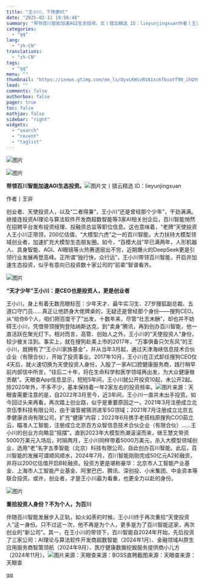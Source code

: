 ```yaml
---
title: "王小川，下场做VC"
date: "2025-02-11 19:56:48"
summary: "带领百川智能加速AGI生态投资。文丨猎云精选 ID：lieyunjingxuan作者丨王非创业者、天..."
categories:
  - "qq"
lang:
  - "zh-CN"
translations:
  - "zh-CN"
tags:
  - "qq"
menu: ""
thumbnail: "https://inews.gtimg.com/om_ls/OyvLKWivRVA1xc6fbuaYf9N_ihQVUMgpY6eqC7i2p18yYAA_640360/0"
lead: ""
comments: false
authorbox: false
pager: true
toc: false
mathjax: false
sidebar: "right"
widgets:
  - "search"
  - "recent"
  - "taglist"
---
```


![图片](https://inews.gtimg.com/om_bt/OiU_stwmS3y946QfSjoZxrIgtGgbbSZWA4JU9yd9dMdm4AA/641)

![图片](https://inews.gtimg.com/om_bt/OFiWa_Zxqw_NkH94KcvqMUEGtfWtxVEFC1c-YwdI-MvfAAA/641)  
  
**带领百川智能加速AGI生态投资。**![图片](https://inews.gtimg.com/om_bt/O_GAooD0tT-EaIstqhVibVuFmVxWAIb_vh5PvUfGQP6qoAA/641)文丨猎云精选 ID：lieyunjingxuan

作者丨王非

创业者、天使投资人，以及“二者得兼”，王小川“还是曾经那个少年”，干劲满满。继接连投资AI理论与算法软件开发商超数智能等3家AI相关创企后，百川智能悄然在招聘平台发布投资经理、投融资总监等职位信息。这也意味着，“老牌”天使投资人王小川正带领，200亿估值、“大模型六虎”之一的百川智能，大力扶持大模型领域创业者，加速扩充大模型生态朋友圈。如今，“百模大战”早已满两年，人形机器人、具身智能、AGI、AI眼镜等火热赛道层出不穷，近期爆火的DeepSeek更是引领行业发展再登高峰。正所谓“独行快，众行远”，王小川带领百川智能，开启并加速生态投资，似乎有意向已投资数十家公司的“前辈”智谱看齐。

![图片](https://inews.gtimg.com/om_bt/Ohokfg_WZNvczabXXThKFRKnYZSQ2l-R63TftaAvsinmUAA/641)

****“天才少年”王小川：是CEO也是投资人，更是创业者****

王小川，身上有着无数亮眼标签：少年天才、最牛实习生、27岁搜狐副总裁、五道口守门员……真正让他跻身大佬牌桌的，无疑还是曾经那个身份——搜狗CEO。从“给你6个人，咱们把百度干了”出发，十数年来，尽管“壮志未酬”，却也并不妨碍王小川，凭借带领搜狗登陆纳斯达克，到“卖身”腾讯，再到创办百川智能，他一直活跃在聚光灯下。相对而言，高管、创始人之外，王小川的“天使投资人”身份，较少被关注到。事实上，就在搜狗赴美上市的2017年，“万事俱备只欠东风”的王小川，就拥有了“王小川家族基金”，并从当年3月起，通过天津海峡信息技术合伙企业（有限合伙），开始了投资事业。2017年10月，王小川在正式卸任搜狗CEO仅4天后，就火速切换为天使投资人身份，入股了一家AI口腔健康服务商，践行稍早前内部信中所言，“往后二十年，将在生命科学和医学领域再出发，为大众健康做贡献”。天眼查App信息显示，短短5年间，王小川就公开投资10起，未公开2起。除2020年外，不多不少，基本保持着一年2家左右的投资频率。![图片](https://inews.gtimg.com/om_bt/O4s3PvdfQaKZQh9PEk1wgftC1cQnW-qstG_0yo7TGkcwAAA/641)来源：天眼查需要注意的是，自2022年3月至今，近3年间，王小川一直并未出手投资。如今回过头来再看，再次踏上创业路，似乎是重要原因之一。2021年3月注册成立北京伍季科技有限公司，由于谐音被猜测进军5G领域；2021年7月注册成立北京五季健康咨询有限公司，扩充“健康”内容；2022年6月携手老搭档原搜狗COO茹立云，瞄准人工智能，注册成立北京百方众智信息技术合伙企业（有限合伙）……王小川的创业方向略显“摇摆”。直到2023年大模型热潮滚滚而来，继王慧文带资5000万美元入场后，时隔两月，王小川同样带着5000万美元，杀入大模型领域创业，选用“老”名字五季智能（北京）科技有限公司，自此创办百川智能。此后，百川智能的发展可谓顺风顺水，2024年7月，百川智能刚刚完成50亿元A2轮融资，并将以200亿估值开启B轮融资。投资方更是堪称豪华：北京市人工智能产业基金、上海市人工智能产业基金、阿里巴巴、腾讯、深创投、小米集团、中金资本等联合投资。或许，创业者，才是王小川最为看重，也更全力以赴的身份。

![图片](https://inews.gtimg.com/om_bt/Ohokfg_WZNvczabXXThKFRKnYZSQ2l-R63TftaAvsinmUAA/641)

****重拾投资人身份？不为个人，为百川****

伴随百川智能发展步入正轨，如火如荼的时候，王小川终于再次重拾“天使投资人”这一身份。只不过这一次，他不再是为个人，更多是为了百川智能这家，再次创业的“新公司”。其一，在王小川的带领下，百川智能自2024年开始，先后投资了三家公司：AI理论与算法软件开发商超数智能（2024年1月）、金融领域AI原生应用服务商智策领航（2024年9月）、医疗健康数据挖掘服务提供商小儿方（2024年11月）。![图片](https://inews.gtimg.com/om_bt/OuEPQO_GxjhKJpoTBRRDVabODeH3Z_mtqvoSFnRFAzq7oAA/641)来源：天眼查来源：BOSS直聘截图来源：天眼查来源：天眼查

[qq](https://new.qq.com/rain/a/20250211A07ZPF00)
